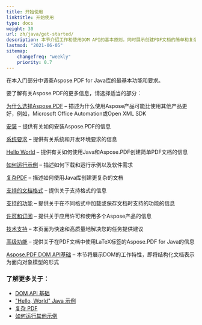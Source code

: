 ```yaml
---
title: 开始使用
linktitle: 开始使用
type: docs
weight: 30
url: zh/java/get-started/
description: 本节介绍工作和使用DOM API的基本原则。同时展示创建PDF文档的简单和复杂示例
lastmod: "2021-06-05"
sitemap: 
    changefreq: "weekly"
    priority: 0.7
---
```


在本入门部分中调查Aspose.PDF for Java库的最基本功能和要求。

要了解有关Aspose.PDF的更多信息，请选择适当的部分：

[为什么选择Aspose.PDF](/pdf/java/why-aspose-pdf/) – 描述为什么使用Aspose产品可能比使用其他产品更好，例如，Microsoft Office Automation或Open XML SDK

[安装](/pdf/java/installation/) – 提供有关如何安装Aspose.PDF的信息

[系统要求](/pdf/java/system-requirements/) – 提供有关系统和开发环境要求的信息

[Hello World](/pdf/java/hello-world-example/) – 提供有关如何使用Java和Aspose.PDF创建简单PDF文档的信息

[如何运行示例](/pdf/java/how-to-run-other-examples/) – 描述如何下载和运行示例以及软件需求

[复杂PDF](/pdf/java/complex-pdf-example/) – 描述如何使用Java库创建更复杂的文档

[支持的文档格式](/pdf/java/supported-file-formats/) – 提供关于支持格式的信息

[支持的功能](/pdf/java/key-features/) – 提供关于在不同格式中加载或保存文档时支持的功能的信息

[许可和订阅](/pdf/java/licensing/) – 提供关于应用许可和使用多个Aspose产品的信息

[技术支持](/pdf/java/technical-support/) – 本页面为快速和高质量地解决您的任务提供建议

[高级功能](/pdf/java/advanced-features/) – 提供关于在PDF文档中使用LaTeX标签的Aspose.PDF for Java的信息

[Aspose.PDF DOM API基础](/pdf/java/basics-of-dom-api/) – 本节将展示DOM的工作特性，即将结构化文档表示为面向对象模型的形式

### 了解更多关于：

- [DOM API 基础](/pdf/java/basics-of-dom-api/)
- ["Hello, World" Java 示例](/pdf/java/hello-world-example/)
- [复杂 PDF](/pdf/java/complex-pdf-example/)
- [如何运行其他示例](/pdf/java/how-to-run-other-examples/)